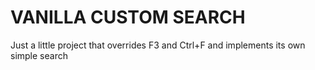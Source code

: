 # VANILLA CUSTOM SEARCH

Just a little project that overrides F3 and Ctrl+F and implements its own simple search

